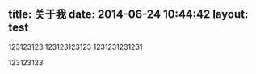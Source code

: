 title: 关于我
date: 2014-06-24 10:44:42
layout: test
---

123123123
123123123123
1231231231231
<!--more-->
123123123
